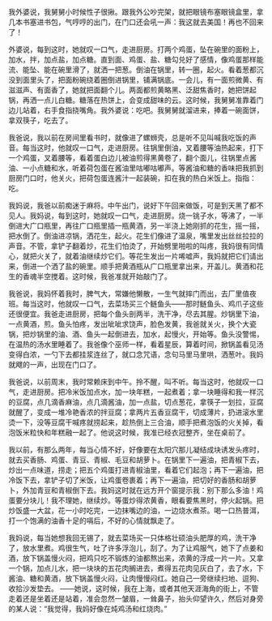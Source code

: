 我外婆说，我舅舅小时候性子很揪。跟我外公吵完架，就把眼镜布塞眼镜盒里，拿几本书塞进书包，气哼哼的出门，在门口还会吼一声：我这就去美国！再也不回来了！


外婆说，每到这时，她就叹一口气，走进厨房。打两个鸡蛋，坠在碗里的面粉上，加水，拌，加点盐，加点糖。直到面、鸡蛋、盐、糖勾兑好了感情，像鸡蛋那样能流、能坠、能在碗里滑了，就洒一把葱。倒油在锅里，转一圈，起火。看着葱都沉没到面里头了，把面粉碗绕着圈倒进锅里，铺满锅底。一会儿，有一面煎微黄、有滋滋声、有面香了，她就把面翻个儿。两面都煎黄略黑、泛甜焦香时，她把饼起锅，再洒一点儿白糖。糖落在热饼上，会变成甜味的云。这时候，我舅舅准靠着门边儿站着，右手食指挠嘴角。我外婆说：吃吧。我舅舅就溜进来，捧着一碗面饼，拿双筷子，吃去了。


我爸说，我以前在房间里看书时，就像进了螺蛳壳，总是听不见叫喊我吃饭的声音。每当这时，他就叹一口气，走进厨房。往锅里倒油，叉着腰等油热起来，打下一个鸡蛋，叉着腰等，看着蛋白边儿被油煎得黑黄卷了，翻个面儿，往锅里点酱油、一小点糖和水，听着荷包蛋在酱油里咕嘟咕嘟声。等酱油和糖的香味把我抓到厨房门口时，他关火，把荷包蛋连酱汁一起装碗，扣在我的热白米饭上。指指：吃。


我妈说，我爸以前痴迷于麻将。中午出门，说好下午回来做饭，可是到天黑了都不见人。我妈说，每到这时，她就叹一口气，走进厨房。烧一铫子水，等沸了，一半倒进大广口瓶里，再往广口瓶里插一瓶黄酒，另一半浇上她刚抓的花生，摇一摇，把水倒了。倒油进凉锅，洒花生，起火。花生们像进了温泉，嘴里发出丝丝拉拉的声音。不管，拿铲子翻着炒，花生们怕烫了，开始劈里啪啦的叫疼，我妈很有同情心，就把火关了，就着油继续炒它们。等花生发出一片唏嘘声，我妈就把它们请出来，倒进一个洒了盐的碗里。顺手把黄酒瓶从广口瓶里拿出来，开盖儿。黄酒和花生的香魂半空搅着。这时候，我爸准就开始敲门了。


我爸说，我妈怀着我时，脾气大，常嫌他懒散，一生气就摔门而出，去厂里值夜班。每当这时，他就叹一口气，去菜场买三个鲢鱼头——那时鲢鱼头、鸡爪子这些还很便宜。我爸走进厨房，把每个鱼头剖两半，洗干净，尽去其腥。炒锅里下油，一点黄酒，煎。鱼头怕疼，发出呲呲求饶声，脸色发黄，我爸就关火，换个大瓷锅，把炒锅里的油、酒、鱼头一起倒进去，加水，起慢火，开始等。鱼头没警惕，在温热的汤水里睡着了。我爸像个巫师一样，看着星辰，算着时间，掀锅盖看见汤变得白浓，一勺下去都挂浆连丝了，就口念咒语，念句马里马里哄，洒葱叶。我妈就飕的一声，出现在门口了。


我爸说，以前周末，我时常赖床到中午。拎不醒，叫不听。每当这时，他就叹一口气，走进厨房。把冷米饭加点水，加一块年糕，一起煮着；拿一块睡得和我一样沉的豆腐，点几滴香麻油，点几滴酱油，加一点盐，切点葱花，拿筷子一划拉，豆腐就醒了，变成一堆冷艳香浓的拌豆腐；拿两片五香豆腐干，切成薄片，扔进滚水里烫一下，没等豆腐干喊疼就捞起来，趁热倒上三合油，顺手把煮泡饭的火关掉，看泡饭米粒快和年糕融一起了。他说这时候，我准已经衣冠整齐，坐在桌前了。


我以前，有那么两年，每当心情不好，好像要在太阳穴那儿凝结成块诱发头疼时，就去买香肠、鸡蛋、青豆、青椒、毛豆和胡萝卜。在锅里下一遍油，把青椒下去，炒出一点味道，捞走；把五个鸡蛋打进青椒油里，看着它们起泡；再下一遍油，把冷饭下去，拿铲子切了米饭，让鸡蛋卷裹着；再下一遍油，把切好的香肠和胡萝卜，外加青豆和青椒倒下去。我妈这时就在远方开个窗提示我：别下那么多油！鸡蛋要分块儿！我不理她，继续炒。等蛋炒得浓黄香，眼看要焦黑时，停火起锅。把炒饭盛一大盆，花一小时吃完，一边抹嘴边的油，一边烧水煮茶。喝一口热普洱，打一个饱满的油香十足的嗝后，不好的心情就飘走了。

我妈说，每当她想我回无锡了，就去菜场买一只体格壮硕油头肥厚的鸡，洗干净了，放水里煮。鸡很生气，吐了许多浮泡儿，刮了。为了让鸡服气，她下了点姜和酒，放下锅盖慢火闷，把鸡只吃不锻炼的油都熬出来，浓黄的浮成一片一片。又拿一个锅，加点儿水，把一块块的五花肉搁进去，煮得五花肉见灰白了，去了水，下酱油、糖和黄酒，放下锅盖慢火闷，让肉慢慢闷红。她自己一旁继续扫地、逗狗、收拾沙发垫去。
——她说，这时候，我在上海，或者其他天涯海角的街上，不管走着还是坐着还是站着，准会忽然一皱眉，一耸鼻子，抬头仰望许久，然后对身旁的某人说：“我觉得，我妈好像在炖鸡汤和红烧肉。”
